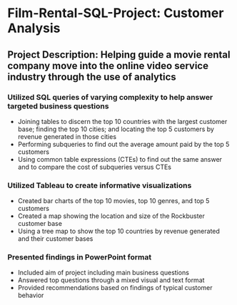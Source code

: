 # Film-Rental-SQL-Project: Customer Analysis
## Project Description: Helping guide a movie rental company move into the online video service industry through the use of analytics
### Utilized SQL queries of varying complexity to help answer targeted business questions
- Joining tables to discern the top 10 countries with the largest customer base; finding the top 10 cities; and locating the top 5 customers by revenue generated in those cities
- Performing subqueries to find out the average amount paid by the top 5 customers
- Using common table expressions (CTEs) to find out the same answer and to compare the cost of subqueries versus CTEs
### Utilized Tableau to create informative visualizations
- Created bar charts of the top 10 movies, top 10 genres, and top 5 customers
- Created a map showing the location and size of the Rockbuster customer base
- Using a tree map to show the top 10 countries by revenue generated and their customer bases
### Presented findings in PowerPoint format
- Included aim of project including main business questions
- Answered top questions through a mixed visual and text format
- Provided recommendations based on findings of typical customer behavior
